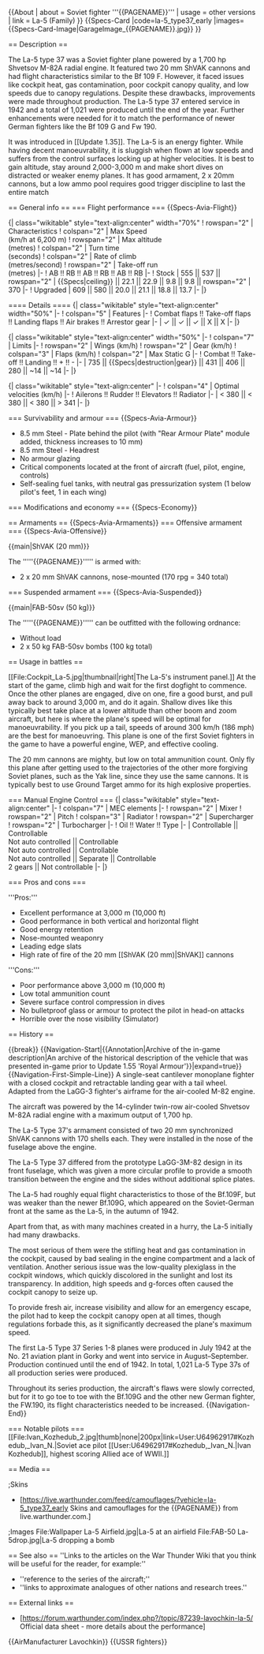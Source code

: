 {{About
| about = Soviet fighter '''{{PAGENAME}}'''
| usage = other versions
| link = La-5 (Family)
}}
{{Specs-Card
|code=la-5_type37_early
|images={{Specs-Card-Image|GarageImage_{{PAGENAME}}.jpg}}
}}

== Description ==
<!-- ''In the description, the first part should be about the history of and the creation and combat usage of the aircraft, as well as its key features. In the second part, tell the reader about the aircraft in the game. Insert a screenshot of the vehicle, so that if the novice player does not remember the vehicle by name, he will immediately understand what kind of vehicle the article is talking about.'' -->
The La-5 type 37 was a Soviet fighter plane powered by a 1,700 hp Shvetsov M-82A radial engine. It featured two 20 mm ShVAK cannons and had flight characteristics similar to the Bf 109 F. However, it faced issues like cockpit heat, gas contamination, poor cockpit canopy quality, and low speeds due to canopy regulations. Despite these drawbacks, improvements were made throughout production. The La-5 type 37 entered service in 1942 and a total of 1,021 were produced until the end of the year. Further enhancements were needed for it to match the performance of newer German fighters like the Bf 109 G and Fw 190.

It was introduced in [[Update 1.35]]. The La-5 is an energy fighter. While having decent manoeuvrability, it is sluggish when flown at low speeds and suffers from the control surfaces locking up at higher velocities. It is best to gain altitude, stay around 2,000-3,000 m and make short dives on distracted or weaker enemy planes. It has good armament, 2 x 20mm cannons, but a low ammo pool requires good trigger discipline to last the entire match

== General info ==
=== Flight performance ===
{{Specs-Avia-Flight}}
<!-- ''Describe how the aircraft behaves in the air. Speed, manoeuvrability, acceleration and allowable loads - these are the most important characteristics of the vehicle.'' -->

{| class="wikitable" style="text-align:center" width="70%"
! rowspan="2" | Characteristics
! colspan="2" | Max Speed<br>(km/h at 6,200 m)
! rowspan="2" | Max altitude<br>(metres)
! colspan="2" | Turn time<br>(seconds)
! colspan="2" | Rate of climb<br>(metres/second)
! rowspan="2" | Take-off run<br>(metres)
|-
! AB !! RB !! AB !! RB !! AB !! RB
|-
! Stock
| 555 || 537 || rowspan="2" | {{Specs|ceiling}} || 22.1 || 22.9 || 9.8 || 9.8 || rowspan="2" | 370
|-
! Upgraded
| 609 || 580 || 20.0 || 21.1 || 18.8 || 13.7
|-
|}

==== Details ====
{| class="wikitable" style="text-align:center" width="50%"
|-
! colspan="5" | Features
|-
! Combat flaps !! Take-off flaps !! Landing flaps !! Air brakes !! Arrestor gear
|-
| ✓ || ✓ || ✓ || X || X     <!-- ✓ -->
|-
|}

{| class="wikitable" style="text-align:center" width="50%"
|-
! colspan="7" | Limits
|-
! rowspan="2" | Wings (km/h)
! rowspan="2" | Gear (km/h)
! colspan="3" | Flaps (km/h)
! colspan="2" | Max Static G
|-
! Combat !! Take-off !! Landing !! + !! -
|-
| 735<!--{{Specs|destruction|body}}--> || {{Specs|destruction|gear}} || 431 || 406 || 280 || ~14 || ~14
|-
|}

{| class="wikitable" style="text-align:center"
|-
! colspan="4" | Optimal velocities (km/h)
|-
! Ailerons !! Rudder !! Elevators !! Radiator
|-
| < 380 || < 380 || < 380 || > 341
|-
|}

=== Survivability and armour ===
{{Specs-Avia-Armour}}
<!-- ''Examine the survivability of the aircraft. Note how vulnerable the structure is and how secure the pilot is, whether the fuel tanks are armoured, etc. Describe the armour, if there is any, and also mention the vulnerability of other critical aircraft systems.'' -->

* 8.5 mm Steel - Plate behind the pilot (with "Rear Armour Plate" module added, thickness increases to 10 mm)
* 8.5 mm Steel - Headrest
* No armour glazing
* Critical components located at the front of aircraft (fuel, pilot, engine, controls)
* Self-sealing fuel tanks, with neutral gas pressurization system (1 below pilot's feet, 1 in each wing)

=== Modifications and economy ===
{{Specs-Economy}}

== Armaments ==
{{Specs-Avia-Armaments}}
=== Offensive armament ===
{{Specs-Avia-Offensive}}
<!-- ''Describe the offensive armament of the aircraft, if any. Describe how effective the cannons and machine guns are in a battle, and also what belts or drums are better to use. If there is no offensive weaponry, delete this subsection.'' -->
{{main|ShVAK (20 mm)}}

The '''''{{PAGENAME}}''''' is armed with:

* 2 x 20 mm ShVAK cannons, nose-mounted (170 rpg = 340 total)

=== Suspended armament ===
{{Specs-Avia-Suspended}}
<!-- ''Describe the aircraft's suspended armament: additional cannons under the wings, bombs, rockets and torpedoes. This section is especially important for bombers and attackers. If there is no suspended weaponry remove this subsection.'' -->
{{main|FAB-50sv (50 kg)}}

The '''''{{PAGENAME}}''''' can be outfitted with the following ordnance:

* Without load
* 2 x 50 kg FAB-50sv bombs (100 kg total)

== Usage in battles ==
<!-- ''Describe the tactics of playing in the aircraft, the features of using aircraft in a team and advice on tactics. Refrain from creating a "guide" - do not impose a single point of view, but instead, give the reader food for thought. Examine the most dangerous enemies and give recommendations on fighting them. If necessary, note the specifics of the game in different modes (AB, RB, SB).'' -->
[[File:Cockpit_La-5.jpg|thumbnail|right|The La-5's instrument panel.]]
At the start of the game, climb high and wait for the first dogfight to commence. Once the other planes are engaged, dive on one, fire a good burst, and pull away back to around 3,000 m, and do it again. Shallow dives like this typically best take place at a lower altitude than other boom and zoom aircraft, but here is where the plane's speed will be optimal for manoeuvrability. If you pick up a tail, speeds of around 300 km/h (186 mph) are the best for manoeuvring. This plane is one of the first Soviet fighters in the game to have a powerful engine, WEP, and effective cooling.

The 20 mm cannons are mighty, but low on total ammunition count. Only fly this plane after getting used to the trajectories of the other more forgiving Soviet planes, such as the Yak line, since they use the same cannons. It is typically best to use Ground Target ammo for its high explosive properties.

=== Manual Engine Control ===
{| class="wikitable" style="text-align:center"
|-
! colspan="7" | MEC elements
|-
! rowspan="2" | Mixer
! rowspan="2" | Pitch
! colspan="3" | Radiator
! rowspan="2" | Supercharger
! rowspan="2" | Turbocharger
|-
! Oil !! Water !! Type
|-
| Controllable || Controllable<br>Not auto controlled || Controllable<br>Not auto controlled || Controllable<br>Not auto controlled || Separate || Controllable<br>2 gears || Not controllable
|-
|}

=== Pros and cons ===
<!-- ''Summarise and briefly evaluate the vehicle in terms of its characteristics and combat effectiveness. Mark its pros and cons in the bulleted list. Try not to use more than 6 points for each of the characteristics. Avoid using categorical definitions such as "bad", "good" and the like - use substitutions with softer forms such as "inadequate" and "effective".'' -->

'''Pros:'''

* Excellent performance at 3,000 m (10,000 ft)
* Good performance in both vertical and horizontal flight
* Good energy retention
* Nose-mounted weaponry
* Leading edge slats
* High rate of fire of the 20 mm [[ShVAK (20 mm)|ShVAK]] cannons

'''Cons:'''

* Poor performance above 3,000 m (10,000 ft)
* Low total ammunition count
* Severe surface control compression in dives
* No bulletproof glass or armour to protect the pilot in head-on attacks
* Horrible over the nose visibility (Simulator)

== History ==
<!-- ''Describe the history of the creation and combat usage of the aircraft in more detail than in the introduction. If the historical reference turns out to be too long, take it to a separate article, taking a link to the article about the vehicle and adding a block "/History" (example: <nowiki>https://wiki.warthunder.com/(Vehicle-name)/History</nowiki>) and add a link to it here using the <code>main</code> template. Be sure to reference text and sources by using <code><nowiki><ref></ref></nowiki></code>, as well as adding them at the end of the article with <code><nowiki><references /></nowiki></code>. This section may also include the vehicle's dev blog entry (if applicable) and the in-game encyclopedia description (under <code><nowiki>=== In-game description ===</nowiki></code>, also if applicable).'' -->

{{break}}
{{Navigation-Start|{{Annotation|Archive of the in-game description|An archive of the historical description of the vehicle that was presented in-game prior to Update 1.55 'Royal Armour'}}|expand=true}}
{{Navigation-First-Simple-Line}}
A single-seat cantilever monoplane fighter with a closed cockpit and retractable landing gear with a tail wheel. Adapted from the LaGG-3 fighter's airframe for the air-cooled M-82 engine.

The aircraft was powered by the 14-cylinder twin-row air-cooled Shvetsov M-82A radial engine with a maximum output of 1,700 hp.

The La-5 Type 37's armament consisted of two 20 mm synchronized ShVAK cannons with 170 shells each. They were installed in the nose of the fuselage above the engine.

The La-5 Type 37 differed from the prototype LaGG-3M-82 design in its front fuselage, which was given a more circular profile to provide a smooth transition between the engine and the sides without additional splice plates.

The La-5 had roughly equal flight characteristics to those of the Bf.109F, but was weaker than the newer Bf.109G, which appeared on the Soviet-German front at the same as the La-5, in the autumn of 1942.

Apart from that, as with many machines created in a hurry, the La-5 initially had many drawbacks.

The most serious of them were the stifling heat and gas contamination in the cockpit, caused by bad sealing in the engine compartment and a lack of ventilation. Another serious issue was the low-quality plexiglass in the cockpit windows, which quickly discolored in the sunlight and lost its transparency. In addition, high speeds and g-forces often caused the cockpit canopy to seize up.

To provide fresh air, increase visibility and allow for an emergency escape, the pilot had to keep the cockpit canopy open at all times, though regulations forbade this, as it significantly decreased the plane's maximum speed.

The first La-5 Type 37 Series 1-8 planes were produced in July 1942 at the No. 21 aviation plant in Gorky and went into service in August–September. Production continued until the end of 1942. In total, 1,021 La-5 Type 37s of all production series were produced.

Throughout its series production, the aircraft's flaws were slowly corrected, but for it to go toe to toe with the Bf.109G and the other new German fighter, the FW.190, its flight characteristics needed to be increased.
{{Navigation-End}}

=== Notable pilots ===
[[File:Ivan_Kozhedub_2.jpg|thumb|none|200px|link=User:U64962917#Kozhedub,_Ivan_N.|Soviet ace pilot [[User:U64962917#Kozhedub,_Ivan_N.|Ivan Kozhedub]], highest scoring Allied ace of WWII.]]

== Media ==
<!-- ''Excellent additions to the article would be video guides, screenshots from the game, and photos.'' -->

;Skins

* [https://live.warthunder.com/feed/camouflages/?vehicle=la-5_type37_early Skins and camouflages for the {{PAGENAME}} from live.warthunder.com.]

;Images
<gallery mode="packed" heights="200">
File:Wallpaper La-5 Airfield.jpg|La-5 at an airfield
File:FAB-50 La-5drop.jpg|La-5 dropping a bomb
</gallery>

== See also ==
''Links to the articles on the War Thunder Wiki that you think will be useful for the reader, for example:''

* ''reference to the series of the aircraft;''
* ''links to approximate analogues of other nations and research trees.''

== External links ==
<!-- ''Paste links to sources and external resources, such as:''
* ''topic on the official game forum;''
* ''other literature.'' -->

* [https://forum.warthunder.com/index.php?/topic/87239-lavochkin-la-5/ Official data sheet - more details about the performance]

{{AirManufacturer Lavochkin}}
{{USSR fighters}}